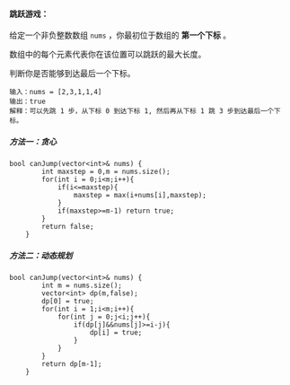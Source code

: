 #### 跳跃游戏：

给定一个非负整数数组 `nums` ，你最初位于数组的 **第一个下标** 。

数组中的每个元素代表你在该位置可以跳跃的最大长度。

判断你是否能够到达最后一个下标。

```
输入：nums = [2,3,1,1,4]
输出：true
解释：可以先跳 1 步，从下标 0 到达下标 1, 然后再从下标 1 跳 3 步到达最后一个下标。
```



##### 方法一：贪心

```
bool canJump(vector<int>& nums) {
        int maxstep = 0,m = nums.size();
        for(int i = 0;i<m;i++){
            if(i<=maxstep){
                maxstep = max(i+nums[i],maxstep);
            }
            if(maxstep>=m-1) return true;
        }
        return false;
    }
```



##### 方法二：动态规划

```
bool canJump(vector<int>& nums) {
        int m = nums.size();
        vector<int> dp(m,false);
        dp[0] = true;
        for(int i = 1;i<m;i++){
            for(int j = 0;j<i;j++){
                if(dp[j]&&nums[j]>=i-j){
                    dp[i] = true;
                }
            }
        }
        return dp[m-1];
    }
```

